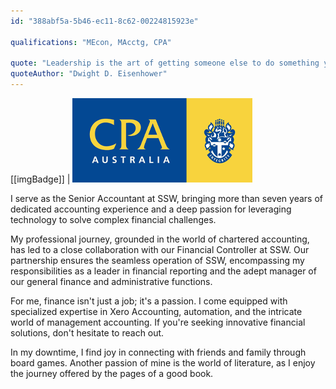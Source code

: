 ```yaml
---
id: "388abf5a-5b46-ec11-8c62-00224815923e"

qualifications: "MEcon, MAcctg, CPA"

quote: "Leadership is the art of getting someone else to do something you want done because he wants to do it"
quoteAuthor: "Dwight D. Eisenhower"
---
```


[[imgBadge]]
| ![CPA](../badges/CPA-Australia.png)

I serve as the Senior Accountant at SSW, bringing more than seven years of dedicated accounting experience and a deep passion for leveraging technology to solve complex financial challenges. 

My professional journey, grounded in the world of chartered accounting, has led to a close collaboration with our Financial Controller at SSW. Our partnership ensures the seamless operation of SSW, encompassing my responsibilities as a leader in financial reporting and the adept manager of our general finance and administrative functions.

For me, finance isn't just a job; it's a passion. I come equipped with specialized expertise in Xero Accounting, automation, and the intricate world of management accounting. If you're seeking innovative financial solutions, don't hesitate to reach out. 

In my downtime, I find joy in connecting with friends and family through board games. Another passion of mine is the world of literature, as I enjoy the journey offered by the pages of a good book. 

